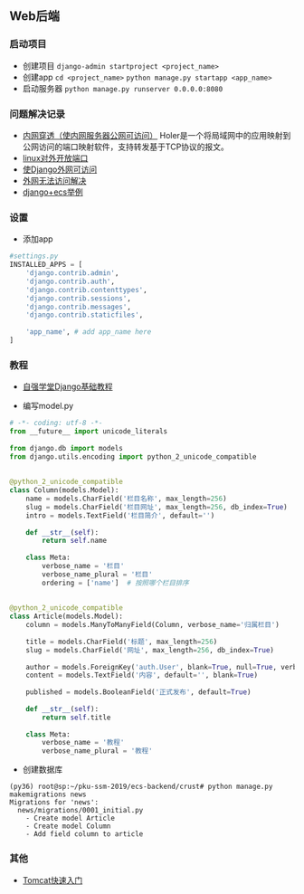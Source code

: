 ## Web后端

### 启动项目
- 创建项目
`django-admin startproject <project_name>`
- 创建app
`cd <project_name>`
`python manage.py startapp <app_name>`
- 启动服务器
`python manage.py runserver 0.0.0.0:8080`



### 问题解决记录
- [内网穿透（使内网服务器公网可访问）](https://github.com/Wisdom-Projects/holer)
Holer是一个将局域网中的应用映射到公网访问的端口映射软件，支持转发基于TCP协议的报文。
- [linux对外开放端口](http://www.cnblogs.com/blog-yuesheng521/p/7198829.html)
- [使Django外网可访问](https://blog.csdn.net/luojie140/article/details/76708797)
- [外网无法访问解决](https://www.cnblogs.com/sunjor/p/4887961.html)
- [django+ecs举例](https://blog.csdn.net/dieson1027/article/details/78750794)


### 设置

- 添加app
```python
#settings.py
INSTALLED_APPS = [
    'django.contrib.admin',
    'django.contrib.auth',
    'django.contrib.contenttypes',
    'django.contrib.sessions',
    'django.contrib.messages',
    'django.contrib.staticfiles',
    
 	'app_name', # add app_name here
]

```

### 教程

- [自强学堂Django基础教程](https://code.ziqiangxuetang.com/django/django-cms-develop.html)


- 编写model.py
```python
# -*- coding: utf-8 -*-
from __future__ import unicode_literals
 
from django.db import models
from django.utils.encoding import python_2_unicode_compatible
 
 
@python_2_unicode_compatible
class Column(models.Model):
    name = models.CharField('栏目名称', max_length=256)
    slug = models.CharField('栏目网址', max_length=256, db_index=True)
    intro = models.TextField('栏目简介', default='')
 
    def __str__(self):
        return self.name
 
    class Meta:
        verbose_name = '栏目'
        verbose_name_plural = '栏目'
        ordering = ['name']  # 按照哪个栏目排序
 
 
@python_2_unicode_compatible
class Article(models.Model):
    column = models.ManyToManyField(Column, verbose_name='归属栏目')
 
    title = models.CharField('标题', max_length=256)
    slug = models.CharField('网址', max_length=256, db_index=True)
 
    author = models.ForeignKey('auth.User', blank=True, null=True, verbose_name='作者')
    content = models.TextField('内容', default='', blank=True)
 
    published = models.BooleanField('正式发布', default=True)
 
    def __str__(self):
        return self.title
 
    class Meta:
        verbose_name = '教程'
        verbose_name_plural = '教程'
```
- 创建数据库
```
(py36) root@sp:~/pku-ssm-2019/ecs-backend/crust# python manage.py makemigrations news
Migrations for 'news':
  news/migrations/0001_initial.py
    - Create model Article
    - Create model Column
    - Add field column to article
```
### 其他
- [Tomcat快速入门](https://www.cnblogs.com/jingmoxukong/p/8258837.html?utm_source=gold_browser_extension)

